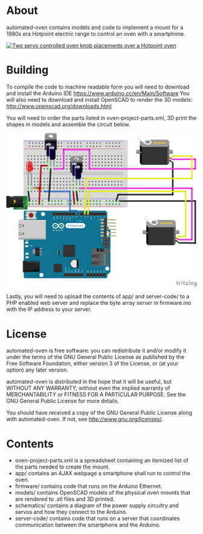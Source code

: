 # About
automated-oven contains models and code to implement a mount for a 1980s era Hotpoint electric range to control an oven with a smartphone. 

[![Two servo controlled oven knob placements over a Hotpoint oven](https://img.youtube.com/vi/Nlsh6EjL9IA/0.jpg)](https://www.youtube.com/watch?v=Nlsh6EjL9IA)

# Building
To compile the code to machine readable form you will need to download and install the Arduino IDE
https://www.arduino.cc/en/Main/Software
You will also need to download and install OpenSCAD to render the 3D models:
http://www.openscad.org/downloads.html

You will need to order the parts listed in oven-project-parts.xml, 3D print the shapes in models and assemble the circuit below. 

![SVG circuit diagram of the servos hooked to the power regulators and the Arduino](schematics/power-regulator_bb.png)

Lastly, you will need to upload the contents of app/ and server-code/ to a PHP enabled web server and replace the byte array _server_ in firmware.ino with the IP address to your server. 

# License
automated-oven is free software: you can redistribute it and/or modify
it under the terms of the GNU General Public License as published by
the Free Software Foundation, either version 3 of the License, or
(at your option) any later version.

automated-oven is distributed in the hope that it will be useful,
but WITHOUT ANY WARRANTY; without even the implied warranty of
MERCHANTABILITY or FITNESS FOR A PARTICULAR PURPOSE.  See the
GNU General Public License for more details.

You should have received a copy of the GNU General Public License
along with automated-oven.  If not, see <http://www.gnu.org/licenses/>.

# Contents
- oven-project-parts.xml is a spreadsheet containing an itemized list of the parts needed to create the mount.
- app/ contains an AJAX webpage a smartphone shall run to control the oven.
- firmware/ contains code that runs on the Arduino Ethernet. 
- models/ contains OpenSCAD models of the physical oven mounts that are rendered to .stl files and 3D printed.
- schematics/ contains a diagram of the power supply circuitry and servos and how they connect to the Arduino.
- server-code/ contains code that runs on a server that coordinates communication between the smartphone and the Arduino.